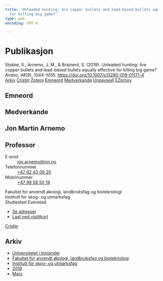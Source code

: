 ```yaml
---
title: 'Unleaded hunting: Are copper bullets and lead-based bullets equally effective
  for killing big game?'
type: pub
encoding: UTF-8

---
```

<h1>Publikasjon</h1>
<article id="csl-bib-container-7BUA747F" class="csl-bib-container">
  <div class="csl-bib-body"> <div class="csl-entry">Stokke, S., Arnemo, J. M., &#38; Brainerd, S. (2019). Unleaded hunting: Are copper bullets and lead-based bullets equally effective for killing big game? <i>Ambio</i>, <i>48</i>(9), 1044–1055. <a href="https://doi.org/10.1007/s13280-019-01171-4">https://doi.org/10.1007/s13280-019-01171-4</a></div> </div>
  <div class="csl-bib-buttons">
    <a href="#taxonomy-article-7BUA747F" alt="archive" class="csl-bib-button">Arkiv</a>
    <a href="https://app.cristin.no/results/show.jsf?id=1688508" alt="Cristin" class="csl-bib-button">Cristin</a>
    <a href="http://zotero.org/groups/5881554/items/7BUA747F" alt="Zotero" class="csl-bib-button">Zotero</a>
    <a href="#keywords-article-7BUA747F" alt="keywords" class="csl-bib-button">Emneord</a>
    <a href="#contributors-article-7BUA747F" alt="contributors" class="csl-bib-button">Medverkande</a>
    <a href="https://www.ncbi.nlm.nih.gov/pmc/articles/PMC6675831" alt="Unpaywall" class="csl-bib-button">Unpaywall</a>
    <a href="https://www.ncbi.nlm.nih.gov/pmc/articles/PMC6675831" alt="EZproxy" class="csl-bib-button">EZproxy</a>
  </div>
  <div id="csl-bib-meta-container-7BUA747F"></div>
</article>
<div id="csl-bib-meta-7BUA747F" class="csl-bib-meta">
  <article id="keywords-article-7BUA747F" class="keywords-article">
    <h1>Emneord</h1>
    
  </article>
  <article id="contributors-article-7BUA747F" class="contributors-article">
    <h1>Medverkande</h1>
    <div class="personas"> <div class="vrtx-hinn-person-card"> <div class="photo"> <i class="lar la-user-circle missing-person"></i> </div> <div class="info"> <hgroup><h1>Jon Martin Arnemo</h1> <h2>Professor</h2> </hgroup><dl> <dt>E-post</dt> <dd> <a href="mailto:jon.arnemo@inn.no">jon.arnemo@inn.no</a> </dd> <dt>Telefonnummer</dt> <dd><a href="tel:+4762430820"> +47 62 43 08 20 </a></dd> <dt>Mobilnummer</dt> <dd><a href="tel:+4799585019"> +47 99 58 50 19 </a></dd> </dl> <p> Fakultet for anvendt økologi, landbruksfag og bioteknologi<br> Institutt for skog- og utmarksfag<br> Studiested Evenstad </p> <ul class="vrtx-hinn-links"> <li><a href="https://www.inn.no/finn-en-ansatt/jon-arnemo.html#vrtx-hinn-addresses">Se adresser</a></li> <li><a href="https://www.inn.no/finn-en-ansatt/jon-arnemo.html?vrtx=vcf">Last ned visittkort</a></li> </ul> </div> </div> <a href="https://app.cristin.no/persons/show.jsf?id=328246" alt="Cristin URL" class="personas-cristin">Cristin</a> </div>
  </article>
  <article id="taxonomy-article-7BUA747F" class="taxonomy-article">
    <h1>Arkiv</h1>
    <ul>
      <li>
        <a href="/nn/archive/?key=3DCRN523">Universitetet i Innlandet</a>
      </li>
      <li>
        <a href="/nn/archive/?key=T77LXH6D">Fakultet for anvendt økologi, landbruksfag og bioteknologi</a>
      </li>
      <li>
        <a href="/nn/archive/?key=7TRARPE3">Institutt for skog- og utmarksfag</a>
      </li>
      <li>
        <a href="/nn/archive/?key=MXEW8QDW">2019</a>
      </li>
      <li>
        <a href="/nn/archive/?key=EE4CQCKH">Mars</a>
      </li>
    </ul>
  </article>
</div>
